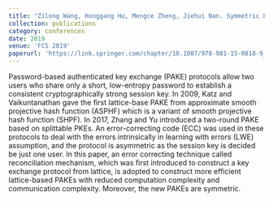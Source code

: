 ```yaml
---
title: "Zilong Wang, Honggang Hu, Mengce Zheng, Jiehui Nan. Symmetric Lattice-Based PAKE from Approximate Smooth Projective Hash Function and Reconciliation Mechanism"
collection: publications
category: conferences
date: 2019
venue: 'FCS 2019'
paperurl: 'https://link.springer.com/chapter/10.1007/978-981-15-0818-9_7'
---
```


Password-based authenticated key exchange (PAKE) protocols allow two users who share only a short, low-entropy password to establish a consistent cryptographically strong session key. In 2009, Katz and Vaikuntanathan gave the first lattice-base PAKE from approximate smooth projective hash function (ASPHF) which is a variant of smooth projective hash function (SHPF). In 2017, Zhang and Yu introduced a two-round PAKE based on splittable PKEs. An error-correcting code (ECC) was used in these protocols to deal with the errors intrinsically in learning with errors (LWE) assumption, and the protocol is asymmetric as the session key is decided be just one user. In this paper, an error correcting technique called reconciliation mechanism, which was first introduced to construct a key exchange protocol from lattice, is adopted to construct more efficient lattice-based PAKEs with reduced computation complexity and communication complexity. Moreover, the new PAKEs are symmetric.
